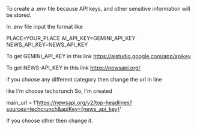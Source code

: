 To create a .env file because  API keys, and other sensitive information will be stored.

In .env file input the format like 

PLACE=YOUR_PLACE
AI_API_KEY=GEMINI_API_KEY
NEWS_API_KEY=NEWS_API_KEY

To get GEMINI_API_KEY in this link https://aistudio.google.com/app/apikey

To get NEWS-API_KEY in this link https://newsapi.org/

if you choose any different category then change the url in line

like I'm choose techcrunch So, I'm created 

main_url = f'https://newsapi.org/v2/top-headlines?sources=techcrunch&apiKey={news_api_key}'

If you choose other then change it.
